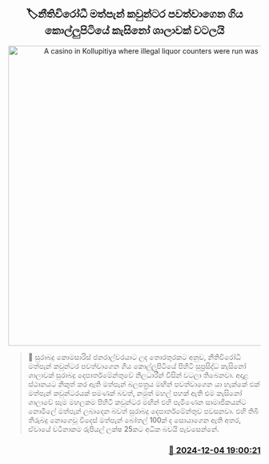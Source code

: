<p align='center'><b><h2 align='center' title='A casino in Kollupitiya where illegal liquor counters were run was raided'>🏷නීතිවිරෝධී මත්පැන් කවුන්ටර පවත්වාගෙන ගිය කොල්ලුපිටියේ කැසිනෝ ශාලාවක් වටලයි</h2></b></p>
<p align='center'><img src='https://helakuru.sgp1.cdn.digitaloceanspaces.com/esana/images/lib/excise[1].jpg' width='600' alt='A casino in Kollupitiya where illegal liquor counters were run was raided'></p>

>📝 සුරාබදු කොමසාරිස් ජනරාල්වරයාට ලද තොරතුරකට අනුව, නීතිවිරෝධී මත්පැන් කවුන්ටර පවත්වාගෙන ගිය කොල්ලුපිටියේ පිහිටි සුප්‍රසිද්ධ කැසිනෝ ශාලාවක් සුරාබදු දෙපාර්තමේන්තුවේ නිලධාරීන් විසින් වටලා තිබෙනවා.
අදාළ ස්ථානයට නිකුත් කර ඇති මත්පැන් බලපත්‍රය මඟින් පවත්වාගෙන යා හැක්කේ එක් මත්පැන් කවුන්ටරයක් පමණක් බවත්, නමුත් මහල් පහක් ඇති එම කැසිනෝ ශාලාවේ සෑම මහලකම පිහිටි කවුන්ටර මඟින් එහි පැමිණෙන සාමාජිකයන්ට නොමිලේ මත්පැන් ලබාදෙන බවත් සුරාබදු දෙපාර්තමේන්තුව පවසනවා.
එහි තිබී තීරුබදු නොගෙවූ විදෙස් මත්පැන් බෝතල් 100ක් ද සොයාගෙන ඇති අතර, ඒවායේ වටිනාකම රුපියල් ලක්ෂ 25කට අධික බවයි පැවසෙන්නේ.


<h3 align='right'><a href='https://www.helakuru.lk/esana/p/105662/'>📅 2024-12-04 19:00:21</a></h3>

